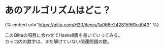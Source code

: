 # あのアルゴリズムはどこ？

{% embed url="https://qiita.com/H20/items/1a066e242815961cd043" %}

このQiitaの項目に合わせてHaskell版を書いていってみる。  
カッコ内の数字は、まだ解けていない関連問題の数。

